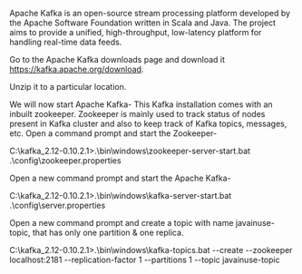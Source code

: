 Apache Kafka is an open-source stream processing platform developed by the Apache Software Foundation written in Scala and Java. The project aims to provide a unified, high-throughput, low-latency platform for handling real-time data feeds.

Go to the Apache Kafka downloads page and download it https://kafka.apache.org/download.

Unzip it to a particular location.

We will now start Apache Kafka-
This Kafka installation comes with an inbuilt zookeeper. Zookeeper is mainly used to track status of nodes present in Kafka cluster and also to keep track of Kafka topics, messages, etc.
Open a command prompt and start the Zookeeper-

C:\kafka_2.12-0.10.2.1>.\bin\windows\zookeeper-server-start.bat .\config\zookeeper.properties

Open a new command prompt and start the Apache Kafka-

C:\kafka_2.12-0.10.2.1>.\bin\windows\kafka-server-start.bat .\config\server.properties

Open a new command prompt and create a topic with name javainuse-topic, that has only one partition & one replica.

C:\kafka_2.12-0.10.2.1>.\bin\windows\kafka-topics.bat --create --zookeeper localhost:2181 --replication-factor 1 --partitions 1 --topic javainuse-topic
